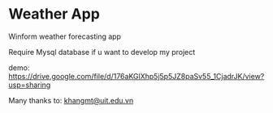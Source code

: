 # Weather App
Winform weather forecasting app

Require Mysql database if u want to develop my project

demo: https://drive.google.com/file/d/176aKGlXhp5j5p5JZ8paSv55_1CjadrJK/view?usp=sharing

Many thanks to: khangmt@uit.edu.vn

